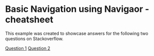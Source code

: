 # Basic Navigation using Navigaor - cheatsheet

This example was created to showcase answers for the following two questions on Stackoverflow.

[Question 1](https://stackoverflow.com/a/55546551/1463174)
[Question 2](https://stackoverflow.com/a/54972427/1463174)
